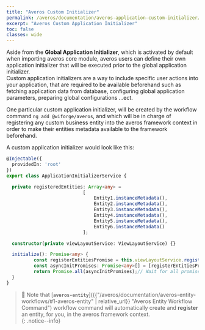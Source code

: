 ```yaml
---
title: "Averos Custom Initializer"
permalink: /averos/documentation/averos-application-custom-initializer/
excerpt: "Averos Custom Application Initializer"
toc: false
classes: wide
---
```



Aside from the **Global Application Initializer**, which is activated by default when importing averos core module, averos users can define their own application initializer that will be executed prior to the global application initializer.<br/>
Custom application initializers are a way to include specific user actions into your application, that are required to be available beforehand such as fetching application data from database, configuring global application parameters, preparing global configurations …ect.<br/>

One particular custom application initializer, will be created by the workflow command `ng add @wiforge/averos`, and which will be in charge of registering any custom business entity into the averos framework context in order to make their entities metadata available to the framework beforehand.

A custom application initializer would look like this:

```typescript
@Injectable({
  providedIn: 'root'
})
export class ApplicationInitializerService {

  private registeredEntities: Array<any> = 
                            [
                                Entity1.instanceMetadata(), 
                                Entity2.instanceMetadata(),
                                Entity3.instanceMetadata(),
                                Entity4.instanceMetadata(),
                                Entity5.instanceMetadata(),
                                Entity6.instanceMetadata()
                            ];

  constructor(private viewLayoutService: ViewLayoutService) {}

  initialize(): Promise<any> {
          const registerEntitiesPromise = this.viewLayoutService.registerEntitiesViewLayouts(this.registeredEntities);
          const asyncInitPromises: Promise<any>[] = [registerEntitiesPromise];
          return Promise.all(asyncInitPromises);// Wait for all promises to execute
  }
}
```

>🔖 Note that [**`averos-entity`**]({{"/averos/documentation/averos-entity-workflows/#1-averos-entity" | relative_url}} "Averos Entity Workflow Command") workflow command will automatically create and **register** an entity, for you, in the averos framework context.  
{: .notice--info}